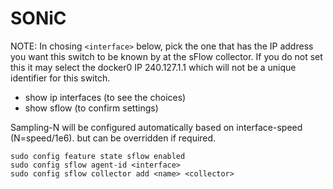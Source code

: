 # SONiC

NOTE: In chosing `<interface>` below, pick the one that has the IP address you want this switch to be known by at the sFlow collector. If you do not set this it may select the docker0 IP 240.127.1.1 which will not be a unique identifier for this switch.

- show ip interfaces (to see the choices)
- show sflow (to confirm settings)

Sampling-N will be configured automatically based on interface-speed (N=speed/1e6).  but can be overridden if required.

```
sudo config feature state sflow enabled
sudo config sflow agent-id <interface>
sudo config sflow collector add <name> <collector>
```
